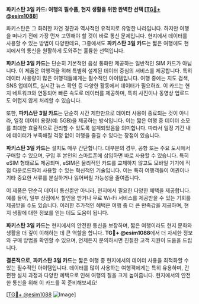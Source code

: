**파키스탄 3일 카드: 여행의 필수품, 현지 생활을 위한 완벽한 선택 [[TG💪+ @esim1088](https://t.me/s/esim1088)]**

파키스탄은 그 화려한 자연 경관과 역사적인 유적지로 유명한 나라입니다. 하지만 여행을 떠나기 전에 가장 먼저 고민해야 할 것이 바로 통신 문제입니다. 현지에서 데이터를 사용할 수 있는 방법이 다양한데요, 그중에서도 **파키스탄 3일 카드**는 짧은 여행에도 현지에서의 통신을 원활하게 도와주는 훌륭한 선택입니다.

**파키스탄 3일 카드**는 단순히 기본적인 음성 통화만 제공하는 일반적인 SIM 카드가 아닙니다. 이 제품은 여행객을 위해 특별히 설계된 데이터 중심의 서비스를 제공합니다. 특히 데이터 사용량이 많은 여행객들에게는 필수적인 아이템입니다. 여행 중에는 지도 검색, SNS 업데이트, 실시간 뉴스 확인 등 다양한 활동에서 데이터가 필요하죠. 이 카드는 현지 네트워크와 연동되어 빠른 속도로 데이터를 제공하며, 특히 사진이나 동영상 업로드도 어렵지 않게 처리할 수 있습니다.

또한, **파키스탄 3일 카드**는 단순히 시간 제한만으로 데이터 사용이 종료되는 것이 아니라, 일정 데이터 용량(예: 5GB)을 제공하는 방식입니다. 이는 짧은 여행 중 데이터 소모를 최대한 효율적으로 관리할 수 있도록 설계되었음을 의미합니다. 따라서 일정 기간 내에 데이터가 부족해질 걱정 없이 여행을 즐길 수 있다는 장점이 있습니다.

**파키스탄 3일 카드**는 설치도 매우 간단합니다. 대부분의 경우, 공항 또는 주요 도시에서 구매할 수 있으며, 구입 후 본인의 스마트폰에 삽입하면 바로 사용할 수 있습니다. 특히 eSIM 형태로도 제공되며, eSIM은 물리적인 카드를 교체하지 않고도 모바일 기기에 직접 다운로드하여 사용할 수 있는 혁신적인 기술입니다. 이는 특히 여행객들이 여권이나 기타 중요한 서류를 분실하거나 잃어버릴 가능성을 줄여줍니다.

이 제품은 단순히 데이터 통신뿐만 아니라, 현지에서 필요한 다양한 혜택을 제공합니다. 예를 들어, 일부 상점에서 할인을 받거나 무료 Wi-Fi 서비스를 제공받을 수 있는 기회를 제공받을 수도 있습니다. 이러한 추가적인 혜택은 여행 중 더 큰 만족감을 제공하며, 현지 생활에 대한 정보를 얻는 데도 도움이 됩니다.

**파키스탄 3일 카드**는 현지에서의 안전한 통신을 보장하며, 짧은 여행이라도 현지 문화와 생활을 더 깊이 이해하는 데 큰 역할을 합니다. **TG💪+ @esim1088**에서 더 자세한 정보와 구매 방법을 확인할 수 있으며, 언제든지 문의하시면 친절한 고객 지원이 도움을 드립니다.

**결론적으로**, **파키스탄 3일 카드**는 짧은 여행 중 현지에서의 데이터 사용을 최적화할 수 있는 필수적인 아이템입니다. 데이터를 많이 사용하는 여행객에게는 특히 유용하며, 간편한 설치 과정과 다양한 혜택으로 인해 여행의 질을 크게 높여줍니다. 현지에서의 안전한 통신을 위해 이 카드를 꼭 준비해보세요!

[[TG💪+ @esim1088](https://t.me/s/esim1088) ![Image](https://i.postimg.cc/Y0z9fWf4/image.png)]